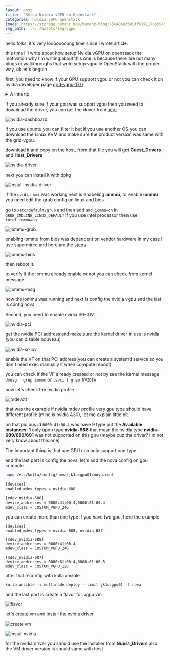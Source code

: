 ```yaml
---
layout: post
title:  "Setup Nvidia vGPU on Openstack"
categories: nvidia vGPU openstack
image: https://storage.humanz.moe/humanz-blog/75c40aa35d0ff6191170655459f89a92bd42eea3_s2_n3_y1.png
img_path: ../../assets/img/vgpu
---
```



hello folks, it's very loooooooong time since I wrote article.

this time i'll write about how setup Nvidia vGPU on openstack the motivation why I'm writing about this one is because there are not many blogs or walkthroughs that write setup vgpu in OpenStack with the proper way, ok let's beguin 


first, you need to know if your GPU support vgpu or not you can check it on nvidia developer page [grid-vgpu-17.0](https://docs.nvidia.com/grid/17.0/grid-vgpu-release-notes-generic-linux-kvm/index.html)

<details>
  <summary>A little tip</summary>
  
    if you only have desktop gpu you can try https://gitlab.com/polloloco/vgpu-proxmox or if you already have datacenter gpu but not in grid-vgpu list try to change grid version, nvidia sometimes drop the vgpu support in newer version (in my case nvidia A30 was drop the vgpu support on grid 16.0)
    
</details>

if you already sure if your gpu was support vgpu then you need to download the driver, you can get the driver from [here](https://nvid.nvidia.com/login) 

![nvidia-dashboard](1.png)

if you use ubuntu you can filter it but if you use another OS you can download the Linux KVM and make sure the product version was same with the grid-vgpu.

download it and copy on the host, from that file you will get **Guest_Drivers** and **Host_Drivers**

![nvidia-driver](2.png)

next you can install it with dpkg

![install-nvidia-driver](3.png)

if the `nvidia-smi` was working next is enabeling **iommu**, to enable **iommu** you need edit the grub config on linux and bios

go to `/etc/default/grub` and then add `amd_iommu=on` in `GRUB_CMDLINE_LINUX_DEFAULT` if you use intel processor then use `intel_iommu=on`

![iommu-grub](4.png)

enabling iommu from bios was dependent on vendor hardware in my case I use supermirco and here are the [steps](https://www.supermicro.com/support/faqs/faq.cfm?faq=31883)

![iommu-bios](5.png)

then reboot it.


to verify if the iommu already enable or not you can check from kernel message

![iommu-msg](6.png)

now the iommu was running and next is config the nvidia vgpu and the last is config nova.

Second, you need to enable nvidia SR-IOV.

![nvidia-pci](7.png)

get the nvidia PCI address and make sure the kernel driver in use is nvidia (you can disable nouveau)

![nvidia-sr-iov](8.png)

enable the VF on that PCI address(you can create a systemd service so you don't need exec manually it when compute reboot).

you can check if the VF already created or not by see the kernel message `dmesg | grep iommu` or `lspci | grep NVIDIA`

now let's check the nvidia profile

![mdevctl](9.png)

that was the example if nvidia mdev profile very gpu type should have different profile (mine is nvidia A30), let me explain little bit.

on that pic bus id `0000:41:00.4` was have 9 type but the **Available instances: 1** only upon type **nvidia-688** that mean the nvidia type **nvidia-689/690/691** was not supported on this gpu (maybe cuz the driver? i'm not very know about this one) 

The important thing is that one GPU can only support one type.


and the last part is config the nova, let's add the nova config on gpu compute

```bash
nano /etc/kolla/config/nova/jk1osgpu01/nova.conf

[devices]
enabled_mdev_types = nvidia-688

[mdev_nvidia-688]
device_addresses = 0000:41:00.4,0000:81:00.4
mdev_class = CUSTOM_VGPU_24G
```
you can create more than one type if you have two gpu, here the example
```
[devices]
enabled_mdev_types = nvidia-688, nvidia-687

[mdev_nvidia-688]
device_addresses = 0000:41:00.4
mdev_class = CUSTOM_VGPU_24G

[mdev_nvidia-687]
device_addresses = 0000:81:00.4,0000:81:00.5
mdev_class = CUSTOM_VGPU_12G

```


after that reconfig with kolla ansible

```
kolla-ansible -i multinode deploy --limit jk1osgpu01 -t nova
```

and the last part is create a flavor for vgpu vm

![flavor](10.png)


let's create vm and install the nvidia driver

![create vm](11.png)


![install nvidia](12.png)

for the nvidia driver you should use the installer from **Guest_Drivers** also the VM driver version is should same with host